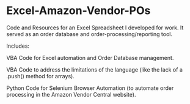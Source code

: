 # Excel-Amazon-Vendor-POs
Code and Resources for an Excel Spreadsheet I developed for work. It served as an order database and order-processing/reporting tool.


Includes:

  VBA Code for Excel automation and Order Database management.

  VBA Code to address the limitations of the language (like the lack of a .push() method for arrays).

  Python Code for Selenium Browser Automation (to automate order processing in the Amazon Vendor Central website).
